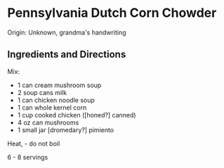 # Pennsylvania Dutch Corn Chowder

Origin: Unknown, grandma's handwriting

## Ingredients and Directions

Mix:

- 1 can cream mushroom soup
- 2 soup cans milk
- 1 can chicken noodle soup
- 1 can whole kernel corn
- 1 cup cooked chicken ([honed?] canned)
- 4 oz can mushrooms
- 1 small jar [dromedary?] pimiento

Heat, - do not boil

6 - 8 servings